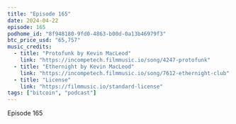 ```yaml
---
title: "Episode 165"
date: 2024-04-22
episode: 165
podhome_id: "8f948180-9fd0-4863-b00d-0a13b46979f3"
btc_price_usd: "65,757"
music_credits:
  - title: "Protofunk by Kevin MacLeod"
    link: "https://incompetech.filmmusic.io/song/4247-protofunk"
  - title: "Ethernight by Kevin MacLeod"
    link: "https://incompetech.filmmusic.io/song/7612-ethernight-club"
  - title: "License"
    link: "https://filmmusic.io/standard-license"
tags: ["bitcoin", "podcast"]
---
```


Episode 165

